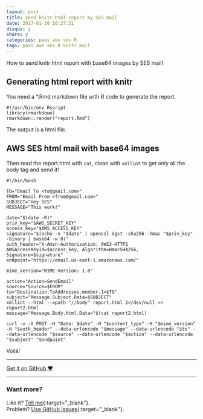 ```yaml
---
layout: post
title: Send knitr html report by SES mail
date: 2017-01-20 16:27:31
disqus: y
share: y
categories: paas aws ses R
tags: paas aws ses R knitr mail
---
```


How to send knitr html report with base64 images by SES mail!

## Generating html report with knitr
You need a \*.Rmd markdown file with R code to generate the report.
```
#!/usr/bin/env Rscript
library(rmarkdown)
rmarkdown::render("report.Rmd")
```
The output is a html file.

## AWS SES html mail with base64 images
Then read the report.html with `cat`, clean with `xmllint` to get only all the body tag and send it!
```
#!/bin/bash

TO="Email To <to@gmail.com>"
FROM="Email From <from@gmail.com>"
SUBJECT="Hey SES"
MESSAGE="This work!"

date="$(date -R)"
priv_key="$AWS_SECRET_KEY"
access_key="$AWS_ACCESS_KEY"
signature="$(echo -n "$date" | openssl dgst -sha256 -hmac "$priv_key" -binary | base64 -w 0)"
auth_header="X-Amzn-Authorization: AWS3-HTTPS AWSAccessKeyId=$access_key, Algorithm=HmacSHA256, Signature=$signature"
endpoint="https://email.us-east-1.amazonaws.com/"

mime_version="MIME-Version: 1.0"

action="Action=SendEmail"
source="Source=$FROM"
to="Destination.ToAddresses.member.1=$TO"
subject="Message.Subject.Data=$SUBJECT"
xmllint --html --xpath "//body" report.html 2>/dev/null >> report2.html
message="Message.Body.Html.Data="$(cat report2.html)

curl -v -X POST -H "Date: $date" -H "$content_type" -H "$mime_version" -H "$auth_header" --data-urlencode "$message" --data-urlencode "$to" --data-urlencode "$source" --data-urlencode "$action" --data-urlencode "$subject" "$endpoint"
```
Voilà!

---

<a href="https://github.com/mariope/apuntes" target="_blank" class="big-button gray">Get it on GitHub &hearts;</a>

---

### Want more?

Like it? [Tell me](http://twitter.com/mariodevelop){:target="_blank"}.<br/>
Problem? [Use GitHub Issues](https://github.com/mariope/apuntes/issues){:target="_blank"}.
